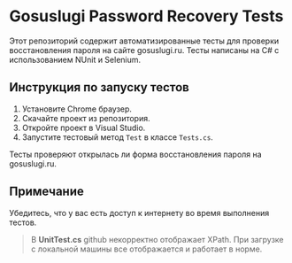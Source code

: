 # Gosuslugi Password Recovery Tests

Этот репозиторий содержит автоматизированные тесты для проверки восстановления пароля на сайте gosuslugi.ru. Тесты написаны на C# с использованием NUnit и Selenium.

## Инструкция по запуску тестов

1. Установите Chrome браузер.
2. Скачайте проект из репозитория.
3. Откройте проект в Visual Studio.
4. Запустите тестовый метод `Test` в классе `Tests.cs`.

Тесты проверяют открылась ли форма восстановления пароля на gosuslugi.ru.

## Примечание

Убедитесь, что у вас есть доступ к интернету во время выполнения тестов.
<br>
>В **UnitTest.cs** github некорректно отображает XPath. При загрузке с локальной машины все отображается и работает в норме.
